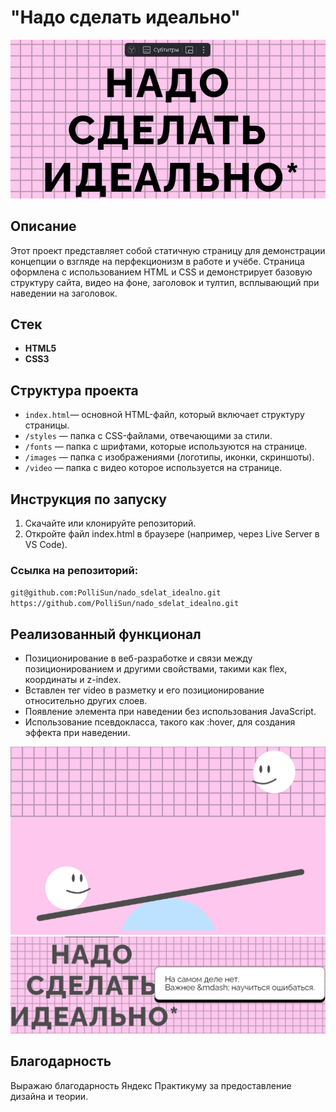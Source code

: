 # "Надо сделать идеально"

![Главная страница.](/images/screenshots/screenshot1.png)

## Описание

Этот проект представляет собой статичную страницу для демонстрации концепции о взгляде на перфекционизм в работе и учёбе. Страница оформлена с использованием HTML и CSS и демонстрирует базовую структуру сайта, видео на фоне, заголовок и тултип, всплывающий при наведении на заголовок.

## Стек

- **HTML5**
- **CSS3**

## Структура проекта

- `index.html`— основной HTML-файл, который включает структуру страницы.
- `/styles` — папка с CSS-файлами, отвечающими за стили.
- `/fonts` — папка с шрифтами, которые используются на странице.
- `/images` — папка с изображениями (логотипы, иконки, скриншоты).
- `/video` — папка с видео которое используется на странице.

## Инструкция по запуску

1. Скачайте или клонируйте репозиторий.
2. Откройте файл index.html в браузере (например, через Live Server в VS Code).

### Ссылка на репозиторий:
`git@github.com:PolliSun/nado_sdelat_idealno.git`
`https://github.com/PolliSun/nado_sdelat_idealno.git`

## Реализованный функционал

- Позиционирование в веб-разработке и связи между позиционированием и другими свойствами, такими как flex, координаты и z-index.
- Вставлен тег video в разметку и его позиционирование относительно других слоев.
- Появление элемента при наведении без использования JavaScript.
- Использование псевдокласса, такого как :hover, для создания эффекта при наведении.

![Видео контент.](/images/screenshots/screenshot2.png)
![Отображение тултип.](/images/screenshots/screenshot3.png)

## Благодарность

Выражаю благодарность Яндекс Практикуму за предоставление дизайна и теории.